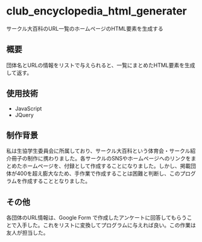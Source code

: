 # club_encyclopedia_html_generater
サークル大百科のURL一覧のホームページのHTML要素を生成する

## 概要
団体名とURLの情報をリストで与えられると、一覧にまとめたHTML要素を生成して返す。

## 使用技術
- JavaScript
- JQuery

## 制作背景
私は生協学生委員会に所属しており、サークル大百科という体育会・サークル紹介冊子の制作に携わりました。各サークルのSNSやホームページへのリンクをまとめたホームページを、付録として作成することになりました。しかし、掲載団体が400を超え膨大なため、手作業で作成することは困難と判断し、このプログラムを作成することとなりました。

## その他
各団体のURL情報は、Google Form で作成したアンケートに回答してもらうことで入手した。これをリストに変換してプログラムに与えれば良い。この作業は友人が担当した。